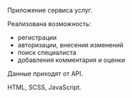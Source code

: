 Приложение сервиса услуг.

Реализована возможность:
 - регистрации
 - авторизации, внесения изменений
 - поиск специалиста
 - добавления комментария и оценки

Данные приходят от API.

HTML, SCSS, JavaScript.
